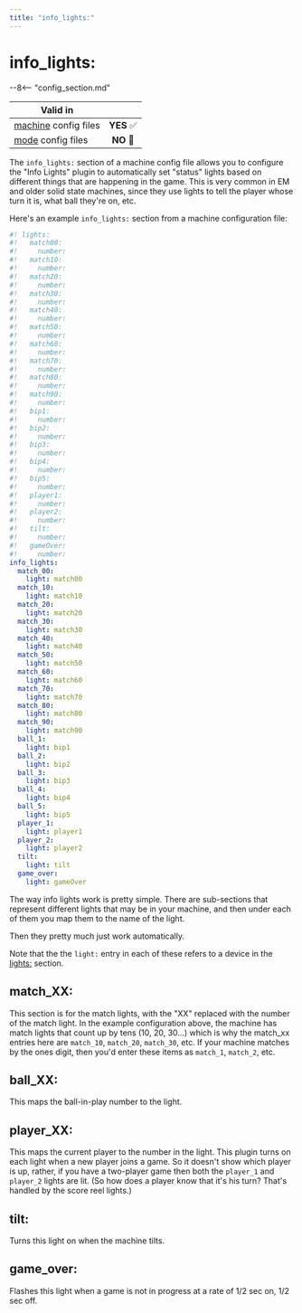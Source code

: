 ```yaml
---
title: "info_lights:"
---
```


# info_lights:


--8<-- "config_section.md"

| Valid in | |
|-----|:----:|
|[machine](instructions/machine_config.md) config files |**YES** :white_check_mark:|
|[mode](instructions/mode_config.md) config files|**NO** :no_entry_sign:|

The `info_lights:` section of a machine config file allows you to
configure the "Info Lights" plugin to automatically set "status"
lights based on different things that are happening in the game. This is
very common in EM and older solid state machines, since they use lights
to tell the player whose turn it is, what ball they're on, etc.

Here's an example `info_lights:` section from a machine configuration
file:

``` yaml
#! lights:
#!   match00:
#!     number:
#!   match10:
#!     number:
#!   match20:
#!     number:
#!   match30:
#!     number:
#!   match40:
#!     number:
#!   match50:
#!     number:
#!   match60:
#!     number:
#!   match70:
#!     number:
#!   match80:
#!     number:
#!   match90:
#!     number:
#!   bip1:
#!     number:
#!   bip2:
#!     number:
#!   bip3:
#!     number:
#!   bip4:
#!     number:
#!   bip5:
#!     number:
#!   player1:
#!     number:
#!   player2:
#!     number:
#!   tilt:
#!     number:
#!   gameOver:
#!     number:
info_lights:
  match_00:
    light: match00
  match_10:
    light: match10
  match_20:
    light: match20
  match_30:
    light: match30
  match_40:
    light: match40
  match_50:
    light: match50
  match_60:
    light: match60
  match_70:
    light: match70
  match_80:
    light: match80
  match_90:
    light: match90
  ball_1:
    light: bip1
  ball_2:
    light: bip2
  ball_3:
    light: bip3
  ball_4:
    light: bip4
  ball_5:
    light: bip5
  player_1:
    light: player1
  player_2:
    light: player2
  tilt:
    light: tilt
  game_over:
    light: gameOver
```

The way info lights work is pretty simple. There are sub-sections that
represent different lights that may be in your machine, and then under
each of them you map them to the name of the light.

Then they pretty much just work automatically.

Note that the the `light:` entry in each of these refers to a device in
the [lights:](lights.md) section.

## match_XX:

This section is for the match lights, with the "XX" replaced with the
number of the match light. In the example configuration above, the
machine has match lights that count up by tens (10, 20, 30...) which is
why the match_xx entries here are `match_10`, `match_20`, `match_30`,
etc. If your machine matches by the ones digit, then you'd enter these
items as `match_1`, `match_2`, etc.

## ball_XX:

This maps the ball-in-play number to the light.

## player_XX:

This maps the current player to the number in the light. This plugin
turns on each light when a new player joins a game. So it doesn't show
which player is up, rather, if you have a two-player game then both the
`player_1` and `player_2` lights are lit. (So how does a player know
that it's his turn? That's handled by the score reel lights.)

## tilt:

Turns this light on when the machine tilts.

## game_over:

Flashes this light when a game is not in progress at a rate of 1/2 sec
on, 1/2 sec off.
